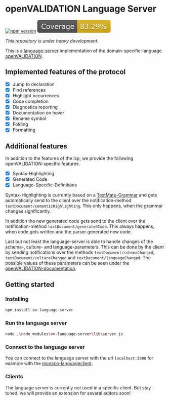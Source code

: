 # openVALIDATION Language Server

[![npm version](https://badge.fury.io/js/ov-language-server.svg)](https://badge.fury.io/js/ov-language-server)
[![coverage](/coverage/badge.svg)](/coverage/badge.svg)

_This repository is under heavy development._

This is a [language-server](https://microsoft.github.io/language-server-protocol/) implementation of the domain-specific-language [openVALIDATION](https://github.com/openvalidation/openvalidation).

## Implemented features of the protocol

- [x] Jump to declaration
- [x] Find references
- [x] Highlight occurrences
- [x] Code completion
- [x] Diagnostics reporting
- [x] Documentation on hover
- [x] Rename symbol
- [x] Folding
- [x] Formatting

## Additional features

In addition to the features of the lsp, we provide the following openVALIDATION-specific features.

- [x] Syntax-Highlighting
- [x] Generated Code
- [x] Language-Specific-Definitions

Syntax-Highlighting is currently based on a [TextMate-Grammar](https://macromates.com/manual/en/language_grammars) and gets automatically send to the client over the notification-method `textDocument/semanticHighlighting`. This only happens, when the grammar changes significantly.

In addition the new generated code gets send to the client over the notification-method `textDocument/generatedCode`. This always happens, when code gets written and the parser generated new code.

Last but not least the language-server is able to handle changes of the schema-, culture- and language-parameters.
This can be done by the client by sending notifications over the methods `textDocument/schemaChanged`, `textDocument/cultureChanged` and 
`textDocument/languageChanged`. The possible values of these parameters can be seen under the [openVALIDATION-documentation](https://docs.openvalidation.io/api).

## Getting started

### Installing

```bash
npm install ov-language-server
```

### Run the language server

```bash
node .\node_modules\ov-language-server\lib\server.js
```


### Connect to the language server

You can connect to the language server with the url `localhost:3000` for example with the [monaco-languageclient](https://github.com/TypeFox/monaco-languageclient).

### Clients

The language server is currently not used in a specific client.
But stay tuned, we will provide an extension for several editors soon!
